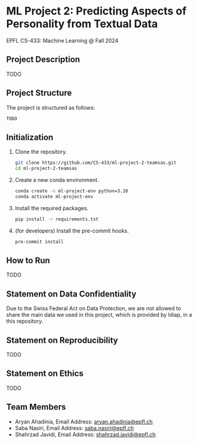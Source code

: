 # ML Project 2: Predicting Aspects of Personality from Textual Data

EPFL CS-433: Machine Learning @ Fall 2024

## Project Description

TODO

## Project Structure

The project is structured as follows:

```txt
TODO
```

## Initialization

1. Clone the repository.

    ```bash
    git clone https://github.com/CS-433/ml-project-2-teamsas.git
    cd ml-project-2-teamsas
    ```

2. Create a new conda environment.

    ```bash
    conda create -n ml-project-env python=3.10
    conda activate ml-project-env
    ```

3. Install the required packages.

    ```bash
    pip install -r requirements.txt
    ```

4. (for developers) Install the pre-commit hooks.

    ```bash
    pre-commit install
    ```

## How to Run

TODO

## Statement on Data Confidentiality

Due to the Swiss Federal Act on Data Protection, we are not allowed to share the main data we used in this project, which is provided by Idiap, in a this repository.

## Statement on Reproducibility

TODO

## Statement on Ethics

TODO

## Team Members

- Aryan Ahadinia, Email Address: <aryan.ahadinia@epfl.ch>
- Saba Nasiri, Email Address: <saba.nasiri@epfl.ch>
- Shahrzad Javidi, Email Address: <shahrzad.javidi@epfl.ch>
